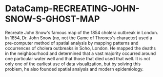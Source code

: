 # DataCamp-RECREATING-JOHN-SNOW-S-GHOST-MAP
Recreate John Snow's famous map of the 1854 cholera outbreak in London. In 1854, Dr. John Snow (no, not the Game of Thrones's character) used a pre-computer method of spatial analysis by mapping patterns and occurrences of cholera outbreaks in Soho, London. He mapped the deaths in the neighbourhood and determined that a vast majority occurred around one particular water well and that those that died used that well. It is not only one of the earliest use of data visualization, but by solving this problem, he also founded spatial analysis and modern epidemiology.
